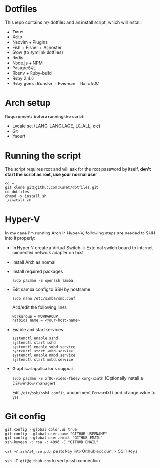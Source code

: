 # Dotfiles

This repo contains my dotfiles and an install script, which will install:
- Tmux
- Xclip
- Neovim + Plugins
- Fish + Fisher + Agnoster
- Stow (to symlink dotfiles)
- Redis
- Node.js + NPM
- PostgreSQL
- Rbenv + Ruby-build
- Ruby 2.4.0
- Ruby gems: Bundler + Foreman + Rails 5.0.1

# Arch setup

Requirements before running the script:
- Locale set (LANG, LANGUAGE, LC_ALL, etc)
- Git
- Yaourt

# Running the script

The script requires root and will ask for the root password by itself, **don't start the script as root, use your normal user**

```
cd ~
git clone git@github.com:Kuret/dotfiles.git
cd dotfiles
chmod +x install.sh
./install.sh
```

# Hyper-V

In my case i'm running Arch in Hyper-V, following steps are needed to SHH into it properly:
- In Hyper-V create a Virtual Switch -> External switch bound to internet-connected network adapter on host
- Install Arch as normal
- Install required packages

   `sudo pacman -S openssh samba`

- Edit samba config to SSH by hostname

  `sudo nano /etc/samba/smb.conf`

  Add/edit the following lines

    ```
    workgroup = WORKGROUP
    netbios name = <your-host-name>
    ```
- Enable and start services

  ```
  systemctl enable sshd
  systemctl start sshd
  systemctl enable smbd.service
  systemctl start smbd.service
  systemctl enable nmbd.service
  systemctl start nmbd.service
  ```
  
- Graphical applications support

  `sudo pacman -S xf86-video-fbdev xorg-xauth` (Optionally install a DE/window manager)
  
  Edit `/etc/ssh/sshd_config`, uncomment `ForwardX11` and change value to `yes`
  
# Git config

  ```
  git config --global color.ui true
  git config --global user.name "GITHUB USERNAME"
  git config --global user.email "GITHUB EMAIL"
  ssh-keygen -t rsa -b 4096 -C "GITHUB EMAIL"
  ```
  
  `cat ~/.ssh/id_rsa.pub`, paste key into Github account > SSH Keys
  
  `ssh -T git@github.com` to verify ssh connection
